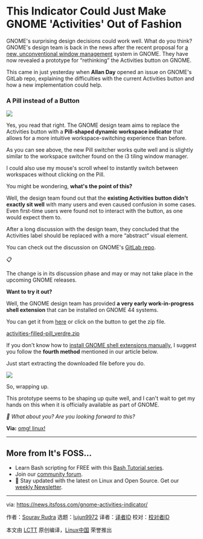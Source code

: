 [#]: subject: "This Indicator Could Just Make GNOME 'Activities' Out of Fashion"
[#]: via: "https://news.itsfoss.com/gnome-activities-indicator/"
[#]: author: "Sourav Rudra https://news.itsfoss.com/author/sourav/"
[#]: collector: "lujun9972"
[#]: translator: " "
[#]: reviewer: " "
[#]: publisher: " "
[#]: url: " "

This Indicator Could Just Make GNOME 'Activities' Out of Fashion
======
GNOME's surprising design decisions could work well. What do you think?
GNOME's design team is back in the news after the recent proposal for [a new, unconventional window management][1] system in GNOME. They have now revealed a prototype for “rethinking” the Activities button on GNOME.

This came in just yesterday when **Allan Day** opened an issue on GNOME's GitLab repo, explaining the difficulties with the current Activities button and how a new implementation could help.

### A Pill instead of a Button

![][2]

Yes, you read that right. The GNOME design team aims to replace the Activities button with a **Pill-shaped dynamic workspace indicator** that allows for a more intuitive workspace-switching experience than before.

As you can see above, the new Pill switcher works quite well and is slightly similar to the workspace switcher found on the i3 tiling window manager.

I could also use my mouse's scroll wheel to instantly switch between workspaces without clicking on the Pill.

You might be wondering, **what's the point of this?**

Well, the design team found out that the **existing Activities button didn't exactly sit well** with many users and even caused confusion in some cases. Even first-time users were found not to interact with the button, as one would expect them to.

After a long discussion with the design team, they concluded that the Activities label should be replaced with a more “abstract” visual element.

You can check out the discussion on GNOME's [GitLab repo][3].

📋

The change is in its discussion phase and may or may not take place in the upcoming GNOME releases.

**Want to try it out?**

Well, the GNOME design team has provided **a very early work-in-progress shell extension** that can be installed on GNOME 44 systems.

You can get it from [here][4] or click on the button to get the zip file.

[activities-filled-pill_verdre.zip][4]

If you don't know how to [install GNOME shell extensions manually][5], I suggest you follow the **fourth method** mentioned in our article below.

Just start extracting the downloaded file before you do.

![][6]

So, wrapping up.

This prototype seems to be shaping up quite well, and I can't wait to get my hands on this when it is officially available as part of GNOME.

_💬 What about you? Are you looking forward to this?_

**Via:** [omg! linux!][7]

* * *

## More from It's FOSS...

  * Learn Bash scripting for FREE with this [Bash Tutorial series][8].
  * Join our [community forum][9].
  * 📩 Stay updated with the latest on Linux and Open Source. Get our [weekly Newsletter][10].



--------------------------------------------------------------------------------

via: https://news.itsfoss.com/gnome-activities-indicator/

作者：[Sourav Rudra][a]
选题：[lujun9972][b]
译者：[译者ID](https://github.com/译者ID)
校对：[校对者ID](https://github.com/校对者ID)

本文由 [LCTT](https://github.com/LCTT/TranslateProject) 原创编译，[Linux中国](https://linux.cn/) 荣誉推出

[a]: https://news.itsfoss.com/author/sourav/
[b]: https://github.com/lujun9972
[1]: https://news.itsfoss.com/gnome-window-management-plan/
[2]: https://news.itsfoss.com/content/images/2023/07/GNOME_Pill.gif
[3]: https://gitlab.gnome.org/Teams/Design/os-mockups/-/issues/227?ref=news.itsfoss.com
[4]: https://gitlab.gnome.org/Teams/Design/os-mockups/uploads/4d8e57447a2b2bfb4bf281d7c70bf0cb/activities-filled-pill_verdre.zip?ref=news.itsfoss.com
[5]: https://itsfoss.com/gnome-shell-extensions/?ref=news.itsfoss.com
[6]: https://itsfoss.com/content/images/size/w256h256/2022/12/android-chrome-192x192.png
[7]: https://www.omglinux.com/gnome-test-activities-button-replacement/?ref=news.itsfoss.com
[8]: https://linuxhandbook.com/tag/bash-beginner/
[9]: https://itsfoss.community/
[10]: https://itsfoss.com/newsletter/
